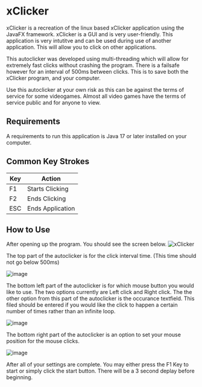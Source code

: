 # xClicker

xClicker is a recreation of the linux based xClicker application using the JavaFX framework. xClicker is a GUI and is very user-friendly. This application is very intutitve and can be used during use of another application. This will allow you to click on other applications.

This autoclicker was developed using multi-threading which will allow for extremely fast clicks without crashing the program. There is a failsafe however for an interval of 500ms between clicks. This is to save both the xClicker program, and your computer.

Use this autoclicker at your own risk as this can be against the terms of service for some videogames. Almost all video games have the terms of service public and for anyone to view.

## Requirements
A requirements to run this application is Java 17 or later installed on your computer.

## Common Key Strokes

|  Key  |      Action      |
|-------|------------------|
|  F1   |  Starts Clicking |
|  F2   |  Ends Clicking   |
|  ESC  | Ends Application |

## How to Use
After opening up the program. You should see the screen below.
![xClicker](https://user-images.githubusercontent.com/24980194/158873064-e7a6940f-d4e0-4c1b-b2b1-9de898ccc00e.PNG)

The top part of the autoclicker is for the click interval time. (This time should not go below 500ms)

![image](https://user-images.githubusercontent.com/24980194/158873364-11815bc2-d649-47c8-9c68-1b6198512f8d.png)

The bottom left part of the autoclicker is for which mouse button you would like to use. The two options currently are Left click and Right click.
The the other option from this part of the autoclicker is the occurance textfield. This filed should be entered if you would like the click to happen a certain 
number of times rather than an infinite loop.

![image](https://user-images.githubusercontent.com/24980194/158873708-12c0dd7f-89d6-4160-8981-af595e0e1096.png)

The bottom right part of the autoclicker is an option to set your mouse position for the mouse clicks.

![image](https://user-images.githubusercontent.com/24980194/158873855-f2e86128-d9e4-48d4-b374-fedc6dcfba30.png)

After all of your settings are complete. You may either press the F1 Key to start or simply click the start button. There will be a 3 second deplay before beginning.
